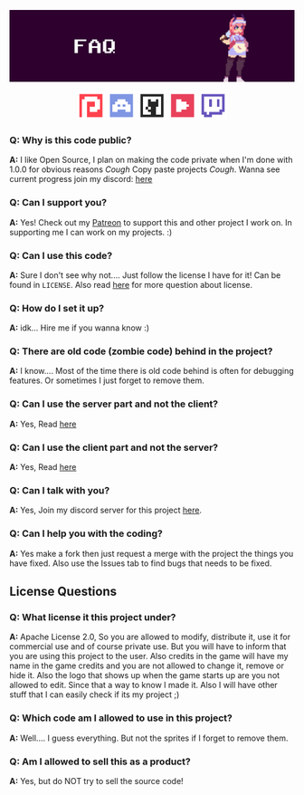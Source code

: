 ![](sprites/media/FAQBanner.png)

<div align="center">
    <a href="https://www.patreon.com/zyrolul"><img src="sprites/media/social/Patreon.png" width="50"/></a>
    <a href="https://discord.gg/5U5uaft"><img src="sprites/media/social/Discord.png" width="50"/></a>
    <a href="https://github.com/zyrolul"><img src="sprites/media/social/Github.png" width="50"/></a>
    <a href="https://www.youtube.com/channel/UC3RKUJ8nLjrUvR0fZOwQXBw"><img src="sprites/media/social/Youtube.png" width="50"/></a>
    <a href="https://www.twitch.tv/zyrobit"><img src="sprites/media/social/Twitch.png" width="50"/></a>
</div>

### **Q: Why is this code public?**
**A:**
I like Open Source, I plan on making the code private when I'm done with 1.0.0 for obvious reasons *Cough* Copy paste projects *Cough*. Wanna see current progress join my discord: [here](https://discord.gg/5U5uaft)


### **Q: Can I support you?**
**A:**
Yes! Check out my [Patreon](https://www.patreon.com/zyrolul) to support this and other project I work on. In supporting me I can work on my projects. :)


### **Q: Can I use this code?**
**A:**
Sure I don't see why not.... Just follow the license I have for it! Can be found in `LICENSE`. Also read [here](#lisence) for more question about license.


### **Q: How do I set it up?**
**A:**
idk... Hire me if you wanna know :)


### **Q: There are old code (zombie code) behind in the project?**
**A:**
I know.... Most of the time there is old code behind is often for debugging features. Or sometimes I just forget to remove them.


### **Q: Can I use the server part and not the client?**
**A:**
Yes, Read [here](#lisence)


### **Q: Can I use the client part and not the server?**
**A:**
Yes, Read [here](#lisence)


### **Q: Can I talk with you?**
**A:**
Yes, Join my discord server for this project [here](https://discord.gg/5U5uaft).


### **Q: Can I help you with the coding?**
**A:**
Yes make a fork then just request a merge with the project the things you have fixed. Also use the Issues tab to find bugs that needs to be fixed.


<h2 id="lisence">License Questions</h2>

### **Q: What license it this project under?**
**A:**
Apache License 2.0,
So you are allowed to modify, distribute it, use it for commercial use and of course private use. But you will have to inform that you are using this project to the user. Also credits in the game will have my name in the game credits and you are not allowed to change it, remove or hide it. Also the logo that shows up when the game starts up are you not allowed to edit. Since that a way to know I made it. Also I will have other stuff that I can easily check if its my project ;)


### **Q: Which code am I allowed to use in this project?**
**A:**
Well.... I guess everything. But not the sprites if I forget to remove them.


### **Q: Am I allowed to sell this as a product?**
**A:**
Yes, but do NOT try to sell the source code!
